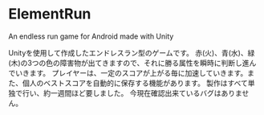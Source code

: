 # ElementRun
An endless run game for Android made with Unity

Unityを使用して作成したエンドレスラン型のゲームです。
赤(火)、青(水)、緑(木)の3つの色の障害物が出てきますので、それに勝る属性を瞬時に判断し進んでいきます。
プレイヤーは、一定のスコアが上がる毎に加速していきます。また、個人のベストスコアを自動的に保存する機能があります。
製作はすべて単独で行い、約一週間ほど要しました。
今現在確認出来ているバグはありません。
